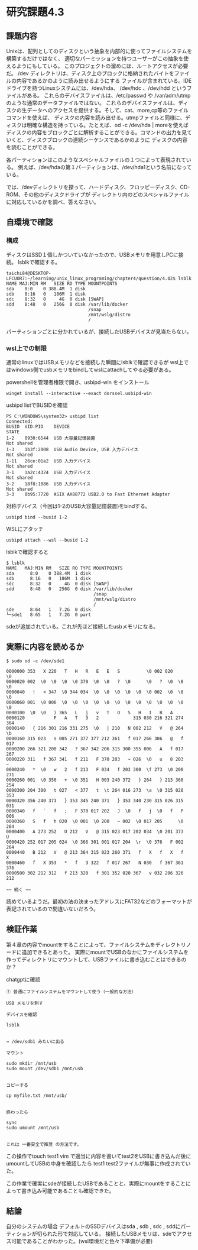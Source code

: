 # 研究課題4.3
## 課題内容
Unixは、配列としてのディスクという抽象を内部的に使ってファイルシステムを構築するだけではなく、
適切なパーミッションを持つユーザーがこの抽象を使えるようにもしている。
このプロジェクトの溜めには、ルートアクセスが必要だ。
/dev ディレクトリは、ディスク上のブロックに格納されたバイトをファイルの内容であるかのように読み出せるようにする
ファイルが含まれている。IDEドライブを持つLinuxシステムには、/dev/hda、 /dev/hdc 、/dev/hdd というファイルがある。
これらのデバイスファイルは、/etc/passwd や /var/adm/utmpのような通常のデータファイルではない。
これらのデバイスファイルは、ディスクの生データへのアクセスを提供する。そして、cat、more,cp等のファイルコマンドを使えば、
ディスクの内容を読み出せる。utmpファイルと同様に、ディスクは明確な構造を持っている。たとえば、od -c /dev/hda | moreを使えば
ディスクの内容をブロックごとに解析することができる。コマンドの出力を見ていくと、ディスクブロックの連続シーケンスであるかのように
ディスクの内容を読むことができる。

各パーティションはこのようなスペシャルファイルの１つによって表現されている。
例えば、/dev/hdaの第１パーティションは、/dev/hda1という名前になっている。

では、/devディレクトリを探って、ハードディスク、フロッピーディスク、CD-ROM、その他のディスクドライブが
ディレクトリ内のどのスペシャルファイルに対応しているかを調べ、答えなさい。


## 自環境で確認
### 構成
ディスクはSSD１個しかついていなかったので、USBメモリを用意しPCに接続。
lsblkで確認する。
```
taichi84@DESKTOP-LFCUOR7:~/learning/unix_linux_programing/chapter4/question/4.02$ lsblk
NAME MAJ:MIN RM   SIZE RO TYPE MOUNTPOINTS
sda    8:0    0 388.4M  1 disk 
sdb    8:16   0   186M  1 disk 
sdc    8:32   0     4G  0 disk [SWAP]
sdd    8:48   0   256G  0 disk /var/lib/docker
                               /snap
                               /mnt/wslg/distro
                               /

```

パーティションごとに分かれているが、接続したUSBデバイスが見当たらない。

### wsl上での制限
通常のlinuxではUSBメモリなどを接続した瞬間にlsblkで確認できるが
wsl上ではwindows側でusbメモリをbindしてwslにattachしてやる必要がある。

powershellを管理者権限で開き、usbipd-win をインストール

```
winget install --interactive --exact dorssel.usbipd-win

```

usbipd listでBUSIDを確認

```
PS C:\WINDOWS\system32> usbipd list
Connected:
BUSID  VID:PID    DEVICE                                                        STATE
1-2    0930:6544  USB 大容量記憶装置                                            Not shared
1-3    1b3f:2008  USB Audio Device, USB 入力デバイス                            Not shared
1-11   26ce:01a2  USB 入力デバイス                                              Not shared
3-1    1a2c:4324  USB 入力デバイス                                              Not shared
3-2    18f8:1086  USB 入力デバイス                                              Not shared
3-3    0b95:7720  ASIX AX88772 USB2.0 to Fast Ethernet Adapter

```

対称デバイス（今回は1-2のUSB大容量記憶装置)をbindする。

```
usbipd bind --busid 1-2
```

WSLにアタッチ 

```
usbipd attach --wsl --busid 1-2
```

lsblkで確認すると

```
$ lsblk
NAME   MAJ:MIN RM   SIZE RO TYPE MOUNTPOINTS
sda      8:0    0 388.4M  1 disk 
sdb      8:16   0   186M  1 disk 
sdc      8:32   0     4G  0 disk [SWAP]
sdd      8:48   0   256G  0 disk /var/lib/docker
                                 /snap
                                 /mnt/wslg/distro
                                 /
sde      8:64   1   7.2G  0 disk 
└─sde1   8:65   1   7.2G  0 part 

```

sdeが追加されている。これが先ほど接続したusbメモリになる。

## 実際に内容を読めるか
``` 
$ sudo od -c /dev/sde1 

0000000 353   X 220   T   H   R   E   E   S          \0 002 020      \0
0000020 002  \0  \0  \0  \0 370  \0  \0   ?  \0      \0   ?  \0  \0  \0
0000040   !   < 347  \0 344 034  \0  \0  \0  \0  \0  \0 002  \0  \0  \0
0000060 001  \0 006  \0  \0  \0  \0  \0  \0  \0  \0  \0  \0  \0  \0  \0
0000100  \0  \0   ) 365   L   j   v   T   O   S   H   I   B   A        
0000120           F   A   T   3   2             315 030 216 321 274 364
0000140   { 216 301 216 331 275  \0   | 210   N 002 212   V   @ 264  \b
0000160 315 023   s 005 271 377 377 212 361   f 017 266 306   @   f 017
0000200 266 321 200 342   ? 367 342 206 315 300 355 006   A   f 017 267
0000220 311   f 367 341   f 211   F 370 203   ~ 026  \0   u   8 203   ~
0000240   *  \0   w   2   f 213   F 034   f 203 300  \f 273  \0 200 271
0000260 001  \0 350   +  \0 351   H 003 240 372   } 264   } 213 360 254
0000300 204 300   t 027   < 377   t  \t 264 016 273  \a  \0 315 020 353
0000320 356 240 373   } 353 345 240 371   } 353 340 230 315 026 315 031
0000340   f   `   f   ;   F 370 017 202   J  \0   f   j  \0   f   P 006
0000360   S   f   h 020  \0 001  \0 200   ~ 002  \0 017 205      \0 264
0000400   A 273 252   U 212   V   @ 315 023 017 202 034  \0 201 373   U
0000420 252 017 205 024  \0 366 301 001 017 204  \r  \0 376   F 002 264
0000440   B 212   V   @ 213 364 315 023 260 371   f   X   f   X   f   X
0000460   f   X 353   *   f   3 322   f 017 267   N 030   f 367 361 376
0000500 302 212 312   f 213 320   f 301 352 020 367   v 032 206 326 212

~~ 続く ~~ 
```

読めているようだ。最初の法の決まったアドレスにFAT32などのフォーマットが表記されているので間違いないだろう。




## 検証作業
第４章の内容でmountをすることによって、ファイルシステムをディレクトリノードに追加できるとあった。
実際にmountでUSBのなかにファイルシステムを作ってディレクトリにマウントして、USBファイルに書き込むことはできるのか？

chatgptに確認

```
① 普通にファイルシステムをマウントして使う（一般的な方法）

USB メモリを刺す

デバイスを確認

lsblk


→ /dev/sdb1 みたいに出る

マウント

sudo mkdir /mnt/usb
sudo mount /dev/sdb1 /mnt/usb


コピーする

cp myfile.txt /mnt/usb/


終わったら

sync
sudo umount /mnt/usb


これは 一番安全で推奨 の方法です。
``` 

この操作でtouch test1 
vim で適当に内容を書いてtest2をUSBに書き込んだ後にumountしてUSBの中身を確認したら
test1 test2ファイルが無事に作成されていた。

この作業で確実にsdeが接続したUSBであることと、実際にmountをすることによって書き込み可能であることも確認できた。

## 結論
自分のシステムの場合
デフォルトのSSDデバイスはsda , sdb , sdc , sddにパーティションが切られた形で対応している。
接続したUSBメモリは、sdeでアクセス可能であることがわかった。(wsl環境だと色々下準備が必要)
